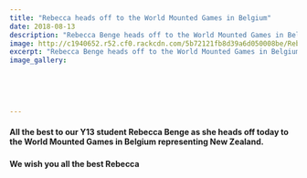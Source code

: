 ```yaml
---
title: "Rebecca heads off to the World Mounted Games in Belgium"
date: 2018-08-13
description: "Rebecca Benge heads off to the World Mounted Games in Belgium representing NZ..."
image: http://c1940652.r52.cf0.rackcdn.com/5b72121fb8d39a6d050008be/Rebecca-Benge-off-to-world-Aug-2018.jpg
excerpt: "Rebecca Benge heads off to the World Mounted Games in Belgium representing NZ."
image_gallery:
    
    
    
    
    
---
```


<h4><span>All the best to our Y13 student Rebecca Benge as she heads off today to the World Mounted Games in Belgium representing New Zealand.&nbsp;</span></h4>
<h4><span>We wish you all the best Rebecca&nbsp;&nbsp;</span><span class="_5mfr _47e3"><img class="img" src="https://static.xx.fbcdn.net/images/emoji.php/v9/f3f/1/16/1f3c7.png" alt="" width="16" height="16" /></span></h4>

